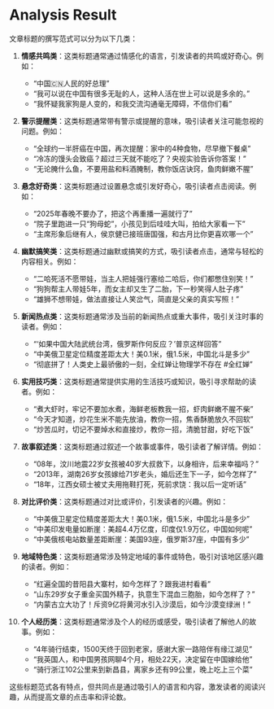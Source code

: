 # Analysis Result

文章标题的撰写范式可以分为以下几类：

1. **情感共鸣类**：这类标题通常通过情感化的语言，引发读者的共鸣或好奇心。例如：
   - “中国🇨🇳人民的好总理”
   - “我可以说在中国有很多无耻的人，这种人活在世上可以说是多余的。”
   - “我怀疑我家狗是人变的，和我交流沟通毫无障碍，不信你们看”

2. **警示提醒类**：这类标题通常带有警示或提醒的意味，吸引读者关注可能忽视的问题。例如：
   - “全球约一半肝癌在中国，再次提醒：家中的4种食物，尽早撤下餐桌”
   - “冷冻的馒头会致癌？超过三天就不能吃了？央视实验告诉你答案！”
   - “无论腌什么鱼，不要用盐和料酒腌制，教你饭店诀窍，鱼肉鲜嫩不腥”

3. **悬念好奇类**：这类标题通过设置悬念或引发好奇心，吸引读者点击阅读。例如：
   - “2025年春晚不要办了，把这个再重播一遍就行了”
   - “院子里跑进一只“狗母蛇”，小孩见到后哇哇大叫，拍给大家看一下”
   - “主席形象后继有人，侯京健已接班唐国强，和古月比你更喜欢哪一个”

4. **幽默搞笑类**：这类标题通过幽默或搞笑的方式，吸引读者点击，通常与轻松的内容相关。例如：
   - “二哈死活不愿带娃，当主人把娃强行塞给二哈后，你们都憋住别笑！”
   - “狗狗帮主人带娃5年，而女主却又生了二胎，下一秒笑得人肚子疼”
   - “雄狮不想带娃，做法直接让人笑岔气，简直是父亲的真实写照！”

5. **新闻热点类**：这类标题通常涉及当前的新闻热点或重大事件，吸引关注时事的读者。例如：
   - “‘如果中国大陆武统台湾，俄罗斯作何反应？’普京这样回答”
   - “中美俄卫星定位精度差距太大！美0.1米，俄1.5米，中国北斗是多少”
   - “彻底拼了！人类史上最骄傲的一刻，全红婵让物理学不存在 #全红婵”

6. **实用技巧类**：这类标题通常提供实用的生活技巧或知识，吸引寻求帮助的读者。例如：
   - “煮大虾时，牢记不要加水煮，海鲜老板教我一招，虾肉鲜嫩不腥不柴”
   - “今天才知道，炒花生米不能先放油，教你一招，焦香酥脆放久不回软”
   - “炒苦瓜时，切记不要焯水和直接炒，教你一招，清脆甘甜，好吃下饭”

7. **故事叙述类**：这类标题通过叙述一个故事或事件，吸引读者了解详情。例如：
   - “08年，汶川地震22岁女孩被40岁大叔救下，以身相许，后来幸福吗？”
   - “2013年，湖南26岁女孩嫁给71岁老头，婚后还生下一子，如今怎样了”
   - “18年，江西女硕士被丈夫用拖鞋打死，死前求饶：我以后一定听话”

8. **对比评价类**：这类标题通过对比或评价，引发读者的兴趣。例如：
   - “中美俄卫星定位精度差距太大！美0.1米，俄1.5米，中国北斗是多少”
   - “中美印发电量如断崖：美超4.4万亿度，印度仅1.9万亿，中国如何呢”
   - “中美俄核电站数量差距断崖：美国93座，俄罗斯37座，中国有多少”

9. **地域特色类**：这类标题通常涉及特定地域的事件或特色，吸引对该地区感兴趣的读者。例如：
   - “红遍全国的昔阳县大寨村，如今怎样了？跟我进村看看”
   - “山东29岁女子重金买国外精子，执意生下混血三胞胎，如今怎样了？”
   - “内蒙古立大功了！斥资9亿将黄河水引入沙漠后，如今沙漠变绿洲！”

10. **个人经历类**：这类标题通常涉及个人的经历或感受，吸引读者了解他人的故事。例如：
    - “4年骑行结束，1500天终于回到老家，感谢大家一路陪伴有缘江湖见”
    - “我英国人，和中国男孩网聊4个月，相处22天，决定留在中国嫁给他”
    - “骑行浙江102公里来到新昌县，离家乡还有99公里，晚上吃上三个菜”

这些标题范式各有特点，但共同点是通过吸引人的语言和内容，激发读者的阅读兴趣，从而提高文章的点击率和评论数。